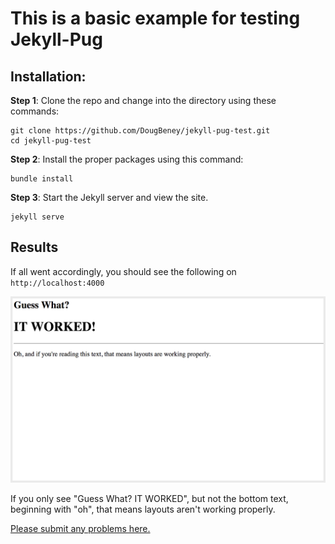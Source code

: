# This is a basic example for testing Jekyll-Pug

## Installation:

**Step 1**: Clone the repo and change into the directory using these commands:

```
git clone https://github.com/DougBeney/jekyll-pug-test.git
cd jekyll-pug-test
```

**Step 2**: Install the proper packages using this command:

```
bundle install
```

**Step 3**: Start the Jekyll server and view the site.

```
jekyll serve
```

## Results

If all went accordingly, you should see the following on `http://localhost:4000`

![screenshot](screenshot.png)

If you only see "Guess What? IT WORKED", but not the bottom text, beginning with "oh", that means layouts aren't working properly.

[Please submit any problems here.](https://github.com/DougBeney/jekyll-pug/issues)
